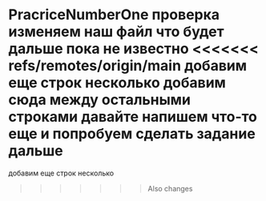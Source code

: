 PracriceNumberOne
проверка 
изменяем наш файл
что будет дальше 
пока не известно
<<<<<<< refs/remotes/origin/main
добавим еще строк 
несколько
добавим сюда
между остальными
строками
давайте напишем 
что-то еще 
и попробуем 
сделать задание дальше
=======
добавим еще строк
несколько
>>>>>>> Also changes
